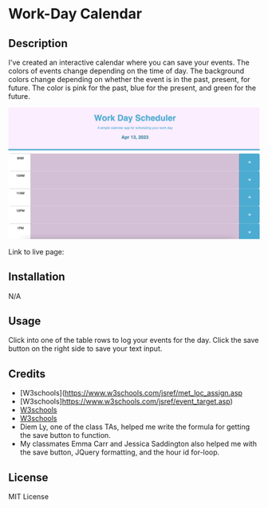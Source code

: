 # Work-Day Calendar

## Description
I've created an interactive calendar where you can save your events. The colors of events change depending on the time of day. The background colors change depending on whether the event is in the past, present, for future. The color is pink for the past, blue for the present, and green for the future.

![Main](./Assets/Calendar-main.png)

Link to live page: 

## Installation
N/A

## Usage
Click into one of the table rows to log your events for the day. Click the save button on the right side to save your text input.

## Credits 

- [W3schools](https://www.w3schools.com/jsref/met_loc_assign.asp
- [W3schools]https://www.w3schools.com/jsref/event_target.asp)
- [W3schools](https://www.w3schools.com/tags/tag_input.asp)
- [W3schools](https://www.w3schools.com/tags/tag_button.asp)
- Diem Ly, one of the class TAs, helped me write the formula for getting the save button to function.
- My classmates Emma Carr and Jessica Saddington also helped me with the save button, JQuery formatting, and the hour id for-loop.

## License
MIT License
